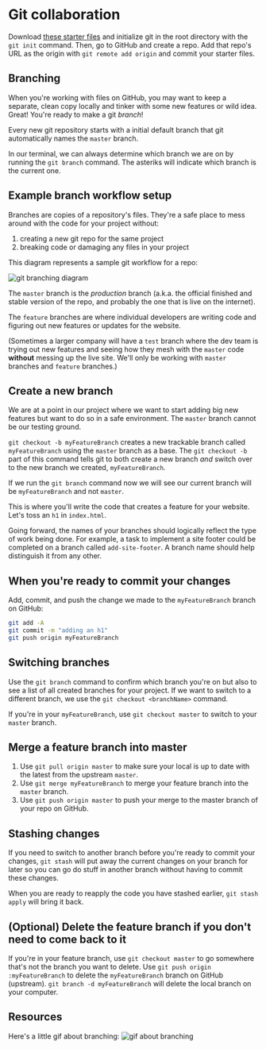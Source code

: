   <!-- Student takeaway -->
  <!-- By the end of this lesson, the student should know:
  - How to create a branch
  - How to switch between branches
  - How to merge a branch
  - How to delete a branch
  -->

# Git collaboration 

Download [these starter files](https://hychalknotes.s3.amazonaws.com/git-branching-lesson.zip) and initialize git in the root directory with the `git init` command. Then, go to GitHub and create a repo. Add that repo's URL as the origin with `git remote add origin` and commit your starter files.

## Branching
When you're working with files on GitHub, you may want to keep a separate, clean copy locally and tinker with some new features or wild idea. Great! You're ready to make a git _branch_!

Every new git repository starts with a initial default branch that git automatically names the `master` branch.

In our terminal, we can always determine which branch we are on by running the `git branch` command. The asteriks will indicate which branch is the current one.

## Example branch workflow setup

Branches are copies of a repository's files. They're a safe place to mess around with the code for your project without:
  1. creating a new git repo for the same project
  2. breaking code or damaging any files in your project

This diagram represents a sample git workflow for a repo: 

![git branching diagram](http://cl.ly/image/3a3M3U2S0v3X/gitbranches.png)

The `master` branch is the _production_ branch (a.k.a. the official finished and stable version of the repo, and probably the one that is live on the internet).

The `feature` branches are where individual developers are writing code and figuring out new features or updates for the website.

(Sometimes a larger company will have a `test` branch where the dev team is trying out new features and seeing how they mesh with the `master` code **without** messing up the live site. We'll only be working with `master` branches and `feature` branches.)

## Create a new branch

We are at a point in our project where we want to start adding big new features but want to do so in a safe environment. The `master` branch cannot be our testing ground.

`git checkout -b myFeatureBranch` creates a new trackable branch called `myFeatureBranch` using the `master` branch as a base. The `git checkout -b` part of this command tells git to both create a new branch _and_ switch over to the new branch we created, `myFeatureBranch`.

If we run the `git branch` command now we will see our current branch will be `myFeatureBranch` and not `master`.

This is where you'll write the code that creates a feature for your website. Let's toss an `h1` in `index.html`.

Going forward, the names of your branches should logically reflect the type of work being done. For example, a task to implement a site footer could be completed on a branch called `add-site-footer`. A branch name should help distinguish it from any other.

## When you're ready to commit your changes

Add, commit, and push the change we made to the `myFeatureBranch` branch on GitHub:

```bash
git add -A
git commit -m "adding an h1"
git push origin myFeatureBranch
```

## Switching branches

Use the `git branch` command to confirm which branch you're on but also to see a list of all created branches for your project. If we want to switch to a different branch, we use the `git checkout <branchName>` command.

If you're in your `myFeatureBranch`, use `git checkout master` to switch to your `master` branch.


## Merge a feature branch into master

1. Use `git pull origin master` to make sure your local is up to date with the latest from the upstream `master`. 
2. Use `git merge myFeatureBranch` to merge your feature branch into the `master` branch.
3. Use `git push origin master` to push your merge to the master branch of your repo on GitHub.

<!-- ## Working on a feature branch

When you're on your feature branch, `git pull origin master` will grab the changes from your `master` branch and add them to your feature branch so you can begin work using the most recent code. -->

## Stashing changes

If you need to switch to another branch before you're ready to commit your changes, `git stash` will put away the current changes on your branch for later so you can go do stuff in another branch without having to commit these changes.

When you are ready to reapply the code you have stashed earlier, `git stash apply` will bring it back.

## (Optional) Delete the feature branch if you don't need to come back to it
If you're in your feature branch, use `git checkout master` to go somewhere that's not the branch you want to delete.
Use `git push origin :myFeatureBranch`  to delete the `myFeatureBranch` branch on GitHub (upstream). 
`git branch -d myFeatureBranch` will delete the local branch on your computer.

## Resources

Here's a little gif about branching:
![gif about branching](https://hychalknotes.s3.amazonaws.com/git-branching-demo.gif) 
